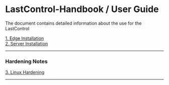 
# LastControl-Handbook / User Guide

The document contains detailed information about the use for the LastControl

[1. Edge Installation](https://github.com/eesmer/LastControl/blob/master/doc/lastcontrol-edge-installation.md) <br>
[2. Server Installation ](https://github.com/eesmer/LastControl/blob/main/doc/lastcontrol-server-installation.md) <br>

---

### Hardening Notes

[3. Linux Hardening ](https://github.com/eesmer/LastControl/blob/main/doc/lastcontrol-handbook.md)

---
